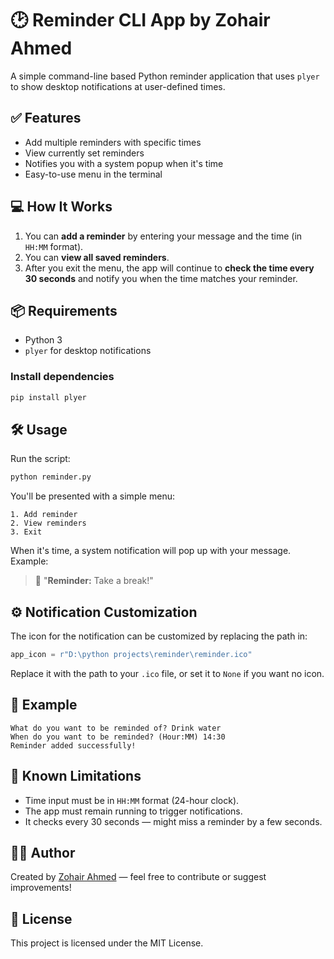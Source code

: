 # 🕑 Reminder CLI App by Zohair Ahmed

A simple command-line based Python reminder application that uses `plyer` to show desktop notifications at user-defined times.

## ✅ Features

- Add multiple reminders with specific times
- View currently set reminders
- Notifies you with a system popup when it's time
- Easy-to-use menu in the terminal

## 💻 How It Works

1. You can **add a reminder** by entering your message and the time (in `HH:MM` format).
2. You can **view all saved reminders**.
3. After you exit the menu, the app will continue to **check the time every 30 seconds** and notify you when the time matches your reminder.

## 📦 Requirements

- Python 3
- `plyer` for desktop notifications

### Install dependencies

```bash
pip install plyer
```

## 🛠️ Usage

Run the script:

```bash
python reminder.py
```

You'll be presented with a simple menu:

```text
1. Add reminder
2. View reminders
3. Exit
```

When it's time, a system notification will pop up with your message. Example:

> 🔔 "**Reminder:** Take a break!"  

## ⚙️ Notification Customization

The icon for the notification can be customized by replacing the path in:

```python
app_icon = r"D:\python projects\reminder\reminder.ico"
```

Replace it with the path to your `.ico` file, or set it to `None` if you want no icon.

## 📌 Example

```text
What do you want to be reminded of? Drink water
When do you want to be reminded? (Hour:MM) 14:30
Reminder added successfully!
```

## 🚧 Known Limitations

- Time input must be in `HH:MM` format (24-hour clock).
- The app must remain running to trigger notifications.
- It checks every 30 seconds — might miss a reminder by a few seconds.

## 👨‍💻 Author

Created by [Zohair Ahmed](https://github.com/zohair-ahmed-nadeem) — feel free to contribute or suggest improvements!

## 📝 License

This project is licensed under the MIT License.
